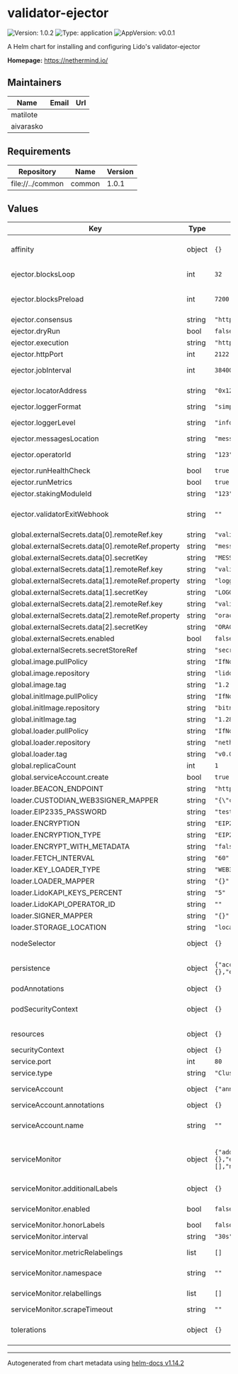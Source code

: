 # validator-ejector

![Version: 1.0.2](https://img.shields.io/badge/Version-1.0.2-informational?style=flat-square) ![Type: application](https://img.shields.io/badge/Type-application-informational?style=flat-square) ![AppVersion: v0.0.1](https://img.shields.io/badge/AppVersion-v0.0.1-informational?style=flat-square)

A Helm chart for installing and configuring Lido's validator-ejector

**Homepage:** <https://nethermind.io/>

## Maintainers

| Name | Email | Url |
| ---- | ------ | --- |
| matilote |  |  |
| aivarasko |  |  |

## Requirements

| Repository | Name | Version |
|------------|------|---------|
| file://../common | common | 1.0.1 |

## Values

| Key | Type | Default | Description |
|-----|------|---------|-------------|
| affinity | object | `{}` | Affinity for pod assignment ref: https://kubernetes.io/docs/concepts/configuration/assign-pod-node/#affinity-and-anti-affinity  |
| ejector.blocksLoop | int | `32` | Amount of blocks to load events from on every poll. Defaults to 1 epoch |
| ejector.blocksPreload | int | `7200` | Amount of blocks to load events from on start. Increase if daemon was not running for some time. Defaults to a day of blocks |
| ejector.consensus | string | `"http://localhost:4000"` | Ethereum Consensus Node endpoint |
| ejector.dryRun | bool | `false` | Run the service without actually sending out exit messages |
| ejector.execution | string | `"http://localhost:8545"` | Ethereum Execution Node endpoint |
| ejector.httpPort | int | `2122` | Port to serve metrics and health check on |
| ejector.jobInterval | int | `384000` | Time interval in milliseconds to run checks. Defaults to time of 1 epoch |
| ejector.locatorAddress | string | `"0x12cd349E19Ab2ADBE478Fc538A66C059Cf40CFeC"` | Address of the Locator contract, can be found in the lido-dao repo |
| ejector.loggerFormat | string | `"simple"` | Simple or JSON log output: simple/json |
| ejector.loggerLevel | string | `"info"` | Severity level from which to start showing errors eg info will hide debug messages |
| ejector.messagesLocation | string | `"messages"` | Folder to load json exit message files from |
| ejector.operatorId | string | `"123"` | Operator ID in the Node Operators registry, easiest to get from Operators UI |
| ejector.runHealthCheck | bool | `true` | Enable health check endpoint |
| ejector.runMetrics | bool | `true` | Enable metrics endpoint |
| ejector.stakingModuleId | string | `"123"` | Staking Module ID for which operator ID is set |
| ejector.validatorExitWebhook | string | `""` | POST validator info to an endpoint instead of sending out an exit message in order to initiate an exit. Required if you are using webhook mode |
| global.externalSecrets.data[0].remoteRef.key | string | `"validatorEjectorSecrets"` |  |
| global.externalSecrets.data[0].remoteRef.property | string | `"message"` |  |
| global.externalSecrets.data[0].secretKey | string | `"MESSAGES_PASSWORD"` |  |
| global.externalSecrets.data[1].remoteRef.key | string | `"validatorEjectorSecrets"` |  |
| global.externalSecrets.data[1].remoteRef.property | string | `"loggerSecrets"` |  |
| global.externalSecrets.data[1].secretKey | string | `"LOGGER_SECRETS"` |  |
| global.externalSecrets.data[2].remoteRef.key | string | `"validatorEjectorSecrets"` |  |
| global.externalSecrets.data[2].remoteRef.property | string | `"oracleAddressesAllowlist"` |  |
| global.externalSecrets.data[2].secretKey | string | `"ORACLE_ADDRESSES_ALLOWLIST"` |  |
| global.externalSecrets.enabled | bool | `false` |  |
| global.externalSecrets.secretStoreRef | string | `"secretStoreRef"` |  |
| global.image.pullPolicy | string | `"IfNotPresent"` |  |
| global.image.repository | string | `"lidofinance/validator-ejector"` |  |
| global.image.tag | string | `"1.2.0"` |  |
| global.initImage.pullPolicy | string | `"IfNotPresent"` |  |
| global.initImage.repository | string | `"bitnami/kubectl"` |  |
| global.initImage.tag | string | `"1.28"` |  |
| global.loader.pullPolicy | string | `"IfNotPresent"` |  |
| global.loader.repository | string | `"nethermindeth/eth-exit-messages"` |  |
| global.loader.tag | string | `"v0.0.26"` |  |
| global.replicaCount | int | `1` |  |
| global.serviceAccount.create | bool | `true` |  |
| loader.BEACON_ENDPOINT | string | `"http://192.168.11.104:5052"` |  |
| loader.CUSTODIAN_WEB3SIGNER_MAPPER | string | `"{\"custodian1/second\": \"http://192.168.11.104:9110\"}"` |  |
| loader.EIP2335_PASSWORD | string | `"test"` |  |
| loader.ENCRYPTION | string | `"EIP2335"` |  |
| loader.ENCRYPTION_TYPE | string | `"EIP2335"` |  |
| loader.ENCRYPT_WITH_METADATA | string | `"false"` |  |
| loader.FETCH_INTERVAL | string | `"60"` |  |
| loader.KEY_LOADER_TYPE | string | `"WEB3SIGNER"` |  |
| loader.LOADER_MAPPER | string | `"{}"` |  |
| loader.LidoKAPI_KEYS_PERCENT | string | `"5"` |  |
| loader.LidoKAPI_OPERATOR_ID | string | `""` |  |
| loader.SIGNER_MAPPER | string | `"{}"` |  |
| loader.STORAGE_LOCATION | string | `"local/"` |  |
| nodeSelector | object | `{}` | Node labels for pod assignment ref: https://kubernetes.io/docs/user-guide/node-selection/  |
| persistence | object | `{"accessModes":["ReadWriteOnce"],"annotations":{},"enabled":true,"size":"5Gi","storageClassName":""}` | Whether or not to allocate persistent volume disk for the data directory. In case of node failure, the node data directory will still persist.  |
| podAnnotations | object | `{}` |  |
| podSecurityContext | object | `{}` | Pod Security Context ref: https://kubernetes.io/docs/tasks/configure-pod-container/security-context/  |
| resources | object | `{}` | Configure resource requests and limits. ref: http://kubernetes.io/docs/user-guide/compute-resources/  |
| securityContext | object | `{}` |  |
| service.port | int | `80` |  |
| service.type | string | `"ClusterIP"` |  |
| serviceAccount | object | `{"annotations":{},"name":""}` | ref: https://kubernetes.io/docs/tasks/configure-pod-container/configure-service-account/  |
| serviceAccount.annotations | object | `{}` | Annotations to add to the service account |
| serviceAccount.name | string | `""` | The name of the service account to use. If not set and create is true, a name is generated using the fullname template |
| serviceMonitor | object | `{"additionalLabels":{},"enabled":false,"honorLabels":false,"interval":"30s","metricRelabelings":[],"namespace":"","relabellings":[],"scrapeTimeout":""}` | Prometheus Service Monitor ref: https://github.com/coreos/prometheus-operator      https://github.com/coreos/prometheus-operator/blob/master/Documentation/api.md#endpoint  |
| serviceMonitor.additionalLabels | object | `{}` | Additional labels that can be used so ServiceMonitor resource(s) can be discovered by Prometheus  |
| serviceMonitor.enabled | bool | `false` | Create ServiceMonitor resource(s) for scraping metrics using PrometheusOperator  |
| serviceMonitor.honorLabels | bool | `false` | Specify honorLabels parameter to add the scrape endpoint  |
| serviceMonitor.interval | string | `"30s"` | The interval at which metrics should be scraped  |
| serviceMonitor.metricRelabelings | list | `[]` | Metrics RelabelConfigs to apply to samples before ingestion.  |
| serviceMonitor.namespace | string | `""` | The namespace in which the ServiceMonitor will be created  |
| serviceMonitor.relabellings | list | `[]` | Metrics RelabelConfigs to apply to samples before scraping.  |
| serviceMonitor.scrapeTimeout | string | `""` | The timeout after which the scrape is ended  |
| tolerations | object | `{}` | Tolerations for pod assignment ref: https://kubernetes.io/docs/concepts/configuration/taint-and-toleration/  |

----------------------------------------------
Autogenerated from chart metadata using [helm-docs v1.14.2](https://github.com/norwoodj/helm-docs/releases/v1.14.2)
